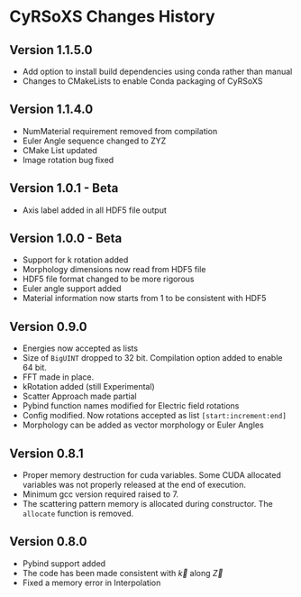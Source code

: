 # CyRSoXS Changes History

## Version 1.1.5.0
* Add option to install build dependencies using conda rather than manual
* Changes to CMakeLists to enable Conda packaging of CyRSoXS


## Version 1.1.4.0

* NumMaterial requirement removed from compilation
* Euler Angle sequence changed to ZYZ
* CMake List updated
* Image rotation bug fixed

## Version 1.0.1 - Beta
* Axis label added in all HDF5 file output

## Version 1.0.0 - Beta
* Support for k rotation added
* Morphology dimensions now read from HDF5 file
* HDF5 file format changed to be more rigorous
* Euler angle support added
* Material information now starts from 1 to be consistent with HDF5

## Version 0.9.0
* Energies now accepted as lists
* Size of `BigUINT` dropped to 32 bit. Compilation option added to enable 64 bit.
* FFT made in place.
* kRotation added (still Experimental)
* Scatter Approach made partial
* Pybind function names modified for Electric field rotations
* Config modified. Now rotations accepted as list `[start:increment:end]`
* Morphology can be added as vector morphology or Euler Angles

## Version 0.8.1
* Proper memory destruction for cuda variables.
Some CUDA allocated variables was not properly released at the end of execution.  
* Minimum gcc version required raised to 7.
* The scattering pattern memory is allocated during constructor. The `allocate` function is removed.


## Version 0.8.0
* Pybind support added
* The code has been made consistent with $\vec{k}$ along $\vec{Z}$  
* Fixed a memory error in Interpolation
